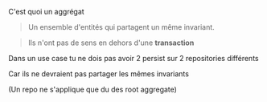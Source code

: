 C'est quoi un aggrégat

> Un ensemble d'entités qui partagent un même invariant.

> Ils n'ont pas de sens en dehors d'une **transaction**

Dans un use case tu ne dois pas avoir 2 persist sur 2 repositories différents

Car ils ne devraient pas partager les mêmes invariants

(Un repo ne s'applique que du des root aggregate)


